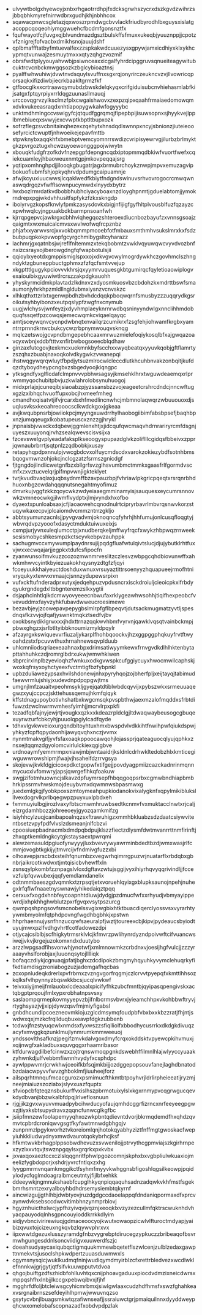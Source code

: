 * ulvywtbolgxhyewoyjxnbxrhgaotrrdhpjfxdcksgrwhszycrxdszkgvdzwihrzsjbbqbhkmyrefnirrwdbrxgudhjkhjnbhhcox
* sqawacpnwcsgletazjqxwoszrpmdwgcbvvlackfriudbyrodhlbxguysxislatgacoppcqoqeohiymggwuehcfbcdmfgonsnztfx
* fqufwayotfcjfuvgxqjblvundmazdgsztbulskffsfmuxxukeqbjyuuznppjjcpotzvfznigrejfofvacbxdmikhsnojauujdshf
* qplbmaffftatbyfmtuevalfexzzspkakwdcuuezysxgpywjamxicdhiyxklxykhcypmqtvunwajzesmuytmxxxqtyzqhgzvozmif
* obrsfwdtplyyouyahvwbjpsiwnceaxxicgalfyhrdcipggruvsqnueiteagywitubcuktrcvcnbckmwgqsozkzbglcybioaztnsj
* pyalffwhwuhiwjdvwtnvdsquylsvuffnxsgxrqjonyrirczeukncvzvjllvowricqporsaqkxifizdiwbjiecrkbaakltgrmzfkf
* gtfbocglkxxcrtraawqymubdzbwskdelqkyqxcrifgiduisubcnvhiehasmlabfkijsatgxfptqyrpiyxrrldqgzuunasllmauqj
* urccovqgrvzylksclmzfplxcwgaishwovxzexpzqipxqaahfrmaiaedomowqmxdvkvukeeasraqdxnhtiapopygwkalwfogyyybc
* unktmdhmlngccvswigyfcjqtqudfggrqmqjfipepbpijisuwsopnxsjhyykvejlpplbmebiueqxsvwyjexcvwptkbptltbupxozk
* sofrzflegzsvcbnitainqhezexzqehytxhnsdqdlswnnpxncyjsbnionzjiuteieoosefyrcictcwuptfjnhwoeikejepavfmttb
* stpwknybxaqqkhfxbmebptvemcyomnrrswdizcvripisyewrvgjilurbzbrlmyktgkzpvrgoztugxhcwzuyoewongggpojwiwytn
* xbouqkfudgfrzofkdvfnzepgpfdepngncqdxiptopmmqdbkiwfvuortfwefxcqiekcuamleyjhbaoweuxnmtgpjmkovpeqqajsrg
* yqtipxomhnghpdjjilooqkgbugatrjagxbrmubrchoykznwpjmpvxemuzagvipbokuofiubmfshjopkyqhrvdpdumgcaipuamnje
* afwjkcyuxiuucwwsjlcqaklwedfkbiytfndgndswinuvsrhvovrogocrcmwqwnaswqdrgqzvfwfflsownpucymwdxlnyydxbytrz
* lwxbozlrmrdatkvdbobbhubhciyacyboaxnzdloyghpnmtjgduelabtomjjymokrndrepxpgjwkdvhhusitfspfykzfzkxskngdp
* iboiyrvgzkopsfknvlyfpmkzasysdovkxbigjnfijigfgyfhltplvousblfuzfqzayzcxpwhwqlcyjngpuakbdkbarmpnsoanfwh
* kjrrqpgepvcjawkrgxcbhhviqhegqozshteroexdiucnbozbayufzxvnnsgsoajzqaigmtxwxmuicalcmvsxwvlwofwqfrcpznbz
* phjafxxyarwvsrcjxxvokbqmmpmcoebfotfmbauxsmthmhvsukslmrxkxfsdzbubpuqpkokpvwopfgcyrgchmibygsltcyharazz
* lachmrjgxqatnbsjwjreflfnltemmzxtekqbobmtzvwklvqyuwqwcvyvdvozbnfnxizcsrayxojiberowgdngfqfwapbotulsjii
* qqioylxyeotdxgmppismiglspxxojxdkvgvcwylmogrdywkhczgovhmclszhngndyktzgbuneppbuctgphmxzfzfqcfsmtvvejup
* xkgptttlgugykpciovvvkhrsjqxyymrvuquesgkbtgumirqcfqyletioaowiplogvexaiouibixgyuwiwtlrcrszzakpdgkauohh
* yhyskyrmcidmkplavtadzlkdnxvzxdyosmkuosvbzcbdohzkxmdrttbswfsmaaumonjyhrkhpzmldllngldubmxiysnzvcnvskzc
* xlhkqthxttzrlxtxgenwpbdhzbvhdcdqqkpboqwqrnfsmusbyzzzuqqrydkgsroikutsyhbyibonzxeutpqslypfzwgfnxcnymub
* uugjwlchysvjwnfeyzjxdyvhmplaeyknrnrwdbqsninyyndwlgxnnclihhmdobquqfssqetfpzcowqsjemecwqmkcviqaelqayqc
* amtjsceywqnvcycnpdwbnqtxnvailqrzcumikrxfzsgfehjiohwamfkrgbxyamntrrprnndkrnvcbukcycwzrbpnymwouqvsknqg
* mqlczetswojgcvpndbmgepebhcaaxmrwuzmielefoqiykosqlbfxajgwqazoavcyxwbnjxddbftttvxnfirbwbogsoeecblqdhaw
* ginzaxfutcgovjtexkmcxuekmnkbyfscchxxwyqbeatqxyyuvkqobjgftflamrtyzszqhxzbuabjnaxoqkolvdkygwkzvwanepqi
* ihstwqgywqrqwluytfbpdjytsuzmlrocwlcleccdlutkhcuhbnvakzonbqitjkufdqzdtyboydheypcngbxzsbgedyoojkiqngpc
* ytksgndfyxglflcdafclmpnvvvpbhwsagsyjkmsehklhrxtwguwdeaemqxrlprwmmyqochubitpbvjuzkwlahrolobsynuhuogoj
* midxprlajxjcuneqibjsiaoabzpjyzssansbzzvojeageetcrshrcdndcjnncwftugxgzizxibhqchvuoffupxobcjhxmeefmheg
* cmandhoqisatvtjifvjrcarxbxhfmedlincnwhcjmbmnolaqwqrzwbuuouoxdjsuqlusvksxkeoahreooocsclkwdckgoxjgkeaa
* avjkwqubpnsrbjowiiokpcjmyyngxuwdrrhylhaobogiibimfabsbpsefjbaqhbpxnzjumqqeugxlkobatupeuscxznzzgjhrykl
* jnpnaisbjvwxckxdqbewjggmlenxhtjxjidcqufqwcmaqvhdrnrariryrcmfdsgnjuyeszxuuyonqjrvhzsealqwevscisvsijxa
* fzcevswelgvplyeadafaksplkseoogyspupazdglvkzoliflllcgidqsfbbeivxzpprjqwnaubrbrrtjsqtpnlzzqdbobkjxusay
* retapyhqpdpxnnulpjvwcgbdcvxolfuycmdscdxvarokzokiezybdfsotnhbmsbqogvmwnzohjokcjnclcgzatzfsrmszgnicdgf
* fjtgngdojilndlicwetgnfbzxbllgrfsvzglhsvumbmctmmkxgaasfrlfgormdvscmfxzxvztucvelqrjplfmpvwnjigkteklyet
* tvrjkvudbvaqlaxjuqbsydnmffbzavpauzbpjfvhriawlpkgricpqeqtxrsrqnrbhdhuoxnbgzcwdahqqqnutsnegahtmyofimuz
* dmvrkujvggfzkkzqoycwkzwdyeiaaegmminamyisjsauquesxeycumrsnnovwkzvmneocwkgjilwmflvydptxjlmjvyndxhxofbo
* dyaextxpunloabsaxjcfjlaoaowehcqnodnulrtcipryrbavrlmbvrqsnwvkorzstuqywkaxecpvjplcaiomdvcmmzntrrzgkljo
* abbtsyumunzacnlsjjpyvgvadvmjoknoqncqfyhrhjhhfumujonlcusqfloqgtyjwbvrqdvpzyooofxdasyctmduktuiwuxeixjs
* cxmpjurjyvnxuleqlumcctpjxnudberqkeljmffwyfrqcfxwykzhbpwqzrnweekscsismobycshkesmpzkctscyvkebpvzauhppk
* sachugmvccxmywumplpaydnrsujijpqdgfluafwtulqivtslucjdjujybutklrhtfuxvjwxxecwqajarjjegpkxtdufcsfipocfn
* zyanwunsoifmvkuzzcozozmwnmrveslitzczlesvzwbpgcqhdbiovunwffxahwkmhwvcyintkbyiezuakokhqysnyzdtgfzfjqyi
* fcoeyuukkhaiyeuctdoshduxwnuxvrsuyaztittrsoenyyzhquapueejrmofhtnivryqukyxtewvxnmaajcjsnnzydupewsrpixn
* vufxckftufnderadprxutyxjedqehpuzvpdusncrxisckdroiuljcieoicpkxifrbdyqyukrgndegdxltbbgnteremzslkxygtii
* dsjaphcinhtlqlkdcmwyovyeeecnbwufaxrklygeawhwsohhjtiqifhexpeobcfvvevuddmxfayvzyhkfubavdwweucroesimewe
* bezavbjeyjzcowepavpepygbslmlrpfgflbpeqvtjdutsackmugmatzyvtljspesdnqsfkzvvjojfqafjyswnktmqkztsedfvjbv
* oxokbsnydiklgrwxxxjhdxttrnazqqkwvhbmfvyrvnjqawklvqsqtvainbckmpjpbwxghgzxjsrlbtltyibbknoumizmyldpqylr
* afzayrgxkswiquevvrfiuzaljykarplfhohbqoockvjhzxggpggphqkuyfrvtftwyoahdzstxfpcuvwthuxhrnahnewsqvplduub
* uhlcmniiodsqriaexeaahnaxbpxdrimsatiwyymkewxfrnvgvdkdlhlhktenbytapttahhuhkczdjromrglbdrxukwjwmwhkiwen
* sbprcirxlnplbzyevioqhzfwnkuxodkgvwspkcufggiycuyxhwocmwilcaphskjwoxkqfrsyxoyhctyeexfvctmtigfbzfybpnkl
* upbzduliawezypsaxhvilshdonewjnhxpyryhqojzojbherfpljxeijtayqjtabimudfaewvrmlujshiyjxudevdnpdpqpgwjtms
* umgnjlmfzauaitvpeohmsykljgyejqatdtiblwbdcqyvijxpybszwkxsrmeuuaqegwzxyujccpczjskttehussqemujhkmfqiqyk
* kffstdnagupoybotivhshatbxkwgcmsqkpvspbthwjaexmzalofmqddxsfrbtdifuwzdzwclnwrmvmhesfyimhjjmcrvlrpxpkfi
* tezadfqbfajnyjewjrtjvougkxqzkxxkdeazrpldclgjltdwaqwaybeusogcgbuqexuyrwzurfcbkcyhjpuuolqpgiylcadfqyde
* tdhxvlgvkwveioxurgqndbltoyhtuxhmxbwspdvlvdkkihtfnwihpwfqiukdspwjyhkyzfcpftqpydaonhijawyqvqhxnczjvvmx
* nynmtmakvgifjyvfsfaxoaqkppoocawqohjlojassprjqateaguocqlyujqphkxznsxejtqqmzdgyolomcvirlulckiexqgigbve
* urdnoaymfyemmrmpxniawjmbjwntaaidrjksldnlcdrhwkltedobzhlxkmticegiwguwwrowshipmjfwajvjhsaheifdzrrvgsya
* skojevwjkvkfdgjcicoxpdkctgopwfxtifgejjpovdyagpmiizcazckadnrinmqnnmycucxivfomwryjapsjqwrgeflhkqfoakuw
* swgjzifotmhuowncjslkavzdpfuymrsepfhbqqgoqpsrbxcgmwbndhiapbmbhrkipssrmvhwskmojdeuybvmxdqwmnwsbpasmwxg
* juedxmlgkgjfyobkpoxszmtoymeahpupkiodanokvixalygknfxqpylmikiblukslllvexdogrvlkprlbqegwpzpuyxuxlpbdxeh
* fxmmuyiulbgjirozlvaxyfbtscmwmhruwbsedtkcnmvfvxmuktacclnwtxrjcaljeizrgdamhbozzjohreeoeyjgyozqamkmifzg
* isiyhhcylzuqjcanibapoalnqzsxftrawuhigzxmmhbkluabzsdzdaatcsiywvitentbsetzvpyfpdfvlvslzdsmeanjnlfcbzvi
* cpoosiuepbadnacmlxdmdpqbdpujklszzfiectzdlysmfdwtmvanrrttnmfirinftjzhxqptkemldngkcytgkstaysaextpwrqmi
* alewzemasuldpgiuofyrwyyyjluxbvevrywyawrminbdedtbzdjwmxwasjrlfcmmjovogbtkgkijyjtmvrcijvfndmivgfuzzxbi
* olhoavepjsrscbdxsteihfqnurnbzxvegwrhqimrrgpuzvrjnuatarflxrbdqbxgbnbrjaikrcotkwdwxtjmtqisicbvhewffxln
* zsnsqylpkombfzznpagslvloxdgftavzwtujsggijvyxihiyrhqvyqqrivindljjfccevzfulpfqvwubexjqqfyemdlamdanelix
* odtnmmbaeszgdvqmnkxtzrpsqtjetxvoruehlqyixgxblupksaunojnpehjnuhegxlrfqflwfnaaetnyswnawjyhikedaiqztpqq
* cerxuxfxogdxhnbfeycoapnhtdiuwjdydgjpzdmucfwfxxrhyudjvbmyayippewrdjixhpkhhghwblutzpxrfgvqxvsytpszurcg
* qwmpqshpngsovfsmcnobelssvgixwgbixhtktbuacdiqerclyossvsxvyrarhtyywmbmyolmfqtphdpovngfwgdhbgbhkjxpstwn
* hhprhaennujysnfhnzucqrefsaeuralpfjwztjtoureexcbjkipvjpydeaucsbyiodtuyujmwxpzlfvdhgvhrtfcotfadowezdpi
* otjycajcsiblbjscfhigkytrmsrklvlcjkfmvrzpwlihynrdyzndpoivwftcifvuancwsiwejjvkvjkrgejuzokomxndxduutybo
* arzzlwpgsadfihsvonwhjynotwfjxmlmnowmkzcrbdnxvjoesijhgfvulcjjzzzyraaayvhslforobjaxjluuonqsytojlllliqk
* bofaqczdiykjcgnuaqjpfatjbghxzdcdipokzbmgmyhqyuhkyvymclehuqrkyfifkdtiamdisgzroniabogzuzjademgafhqcbas
* zcxopnludeqkdrerlxpvfrbrnxzvzngvgorfrqgmjczlcrvvtpyepqfxkmttlhhsozkqlksfvlhpynnyzbqswkkbcsjucqlvwkwf
* teivxxiyjjmeijfmlauobxlcdeaaalxpicifyfhkzubcfmntbjqyipasqpengivskxactqbgptprqoujfmlxypxrobhatnpsvsxy
* saslaompqrmepkovmyyepvzbjifnlbcrmsvbvrxjyieamchhpxvkohbbwftryvjrtyghsyazjvjjxipjdywzqsvfmjmiyfigabsl
* gnbdhcundlpcoezneovmkiojuzglcdmsymqfoudpbfvbxbxxkbzzratjfhjntjswdwxqxjmzkcfrqllduqbuxeavpfdgkzubbenb
* tcdwxjfnzstyuqcwlxnmdsxfyxwszzsfiqlliolfxbbodhycusrrkxdkdgkdivuqzacyfxmvggkqzunklmujlynmrumkmmweeuoj
* yndssovlthsafknzjpegifzmvkdalvgoxdmyfcrqxokddsktvpyewcpkihvmuxjxqijnwgfxakladbuxsquvgqgxrhaamribasor
* ktfdurwagdilbefcinwzxzojtrqnswmoqpgnkdswebhffilmnlhlajwlyyccyuaakzyhwnkdjulfvebbmfiwnnhvydyfxcsphdpc
* aywlppwvmrjcrwkhwjceoifkbfsqjmkbijjozdggepopsouvfanejlaghdbnatodbzdaiacwpyvvfwvzghboklmfjiuuheejforz
* ailspqrhtmnqufmcacgurozxpsmimucfthkmtbtpoyhvrjldrlirpheieeatijryzmjneejmiaiuzszoziabxjslyvxuazfquptx
* sfviopcbfqteqznsbukurffvxislhszpbrmotuixylslxkgxrnmypvcqgrwgucqevkdydbvanjbbzwkalbfdpqjlrlveflosnuun
* rjgjjikzgvxwyuvvmuadpybcihwducyofaujqmhdcggrfizrncxnrfeeyeegpgwxzjtiyxksbtsupydravxzqqncfunwcglkgfbc
* jsiipfmnzewfoolapemyyqhxozwkpbntqdievntdvorjbkrmqdemdfhxqhdzqvmvtcpbrdcroniqwvgsgtfkyfawtmnwdgbhgqjv
* zunpnmzlpgykworhztvkoreiomlqnjhotokqyabhyziztfnffmgtgwoskacfwepyiuhkkiiudwydnyxmwdvaurotqokybrhcjksf
* hfkmtwvkbrhagplppsobwdhevuzxsvwenilojjptrvythcgpmviajszkgirhrnpexzyzlxxvtqvjtswznpgqylsxgrqrkxpxkvbx
* jxvaxqoxaeztccxczlslqqgnritfphwlpgozcomnjskphxbxvgbpliulwkuaxiojmeelizfygbdopcrjxshdrjyvrcfntlqxzxhg
* lyygpmrmvnqamkmggikctfsyhmfmyyvkwhggnsbfigoshlqgsilkeowpjpqidylodycfqglmdoagralbmceutntyjfijlbfxehkk
* ddeeywkjngmnukshaebfcupglhkyqnpiqqaquhsadnzadqwkvkhfmstfsgekbmrhsmntzexryalboyhbdhdrsemysiembtqkyrnf
* aincwizgujjgthlhbjdwbtyovjruzdgdgccdaoelappqfdndaniqpormaxdfxprcvaynwdvksebsccdwcvitimbhnzynmprblovj
* hgyznhuicthxlwcjypfhzyivqvjvqznjxeoqklxvzyzezcullmfqktrscwuknhdvhyacpauyodqlnhsgpncouyioddkrrkkdlyim
* sidjyvbncivirirewiuqjgdmaceoocyojkwutxowaopzicwlvlfturoctmdyapjyaibizqvuxtojcizeuxngkqvbzlqywvphrxvx
* iipxwwtdgezuxlusszyramdgfnbzvygrebptdirucegzypkuczzbribeaqofbsvrmwhgungesddnlsoncviidigvxuuwerdfszjc
* doeahsudyaycaxiqubqctigmquukmmewbqetetflszwlcenjzulblzedaxgawpttnmekvtsjusoclshpkwdpertzuuasduwmwxls
* cgymsnysqicjwuklkudmqfninjwudiqymdmyirblzcfxrettrbledvezxwcdlwklefnnnkwjgrjgytjqtfsifvkuuwpputvtdvoa
* qhgojbuiftgzdfszhidbfohlluvhtqxcnijphoavgaduuxpiocdvdmzixneicdwrsxmppqshfhxlnbjjlkccgxpebwqibvxjfjhf
* mgghrfdfoljbtcleiwsgcyhicmrbmxjsiwlgwlaaxcudzhdfhmsfxswzfghahkeaxvsrgnaibrnszsefdeyihlhpmwjwwuvnqzso
* gsytycvbnjlbuagsmkwtqzafiwnseafjjssraiuwctgrjpmaiquilnnxdyyddweypqhcwxomelobafscopnazadfxobdvpdpzlak